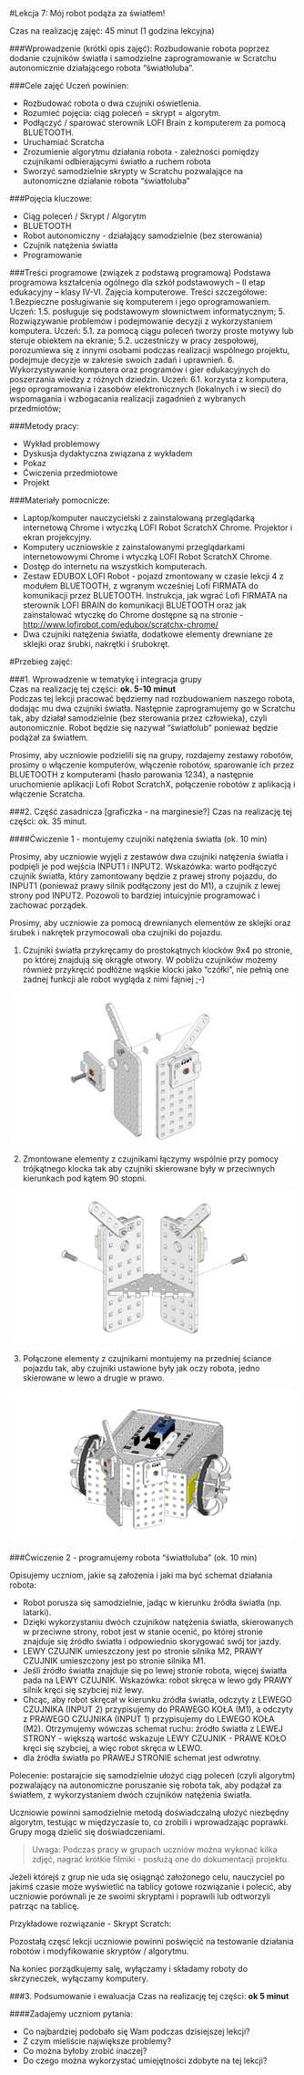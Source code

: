 #Lekcja 7: Mój robot podąża za światłem!
  
Czas na realizację zajęć: 45 minut (1 godzina lekcyjna)
  
###Wprowadzenie (krótki opis zajęć):
Rozbudowanie robota poprzez dodanie czujników światła i samodzielne zaprogramowanie w Scratchu autonomicznie działającego robota “światłoluba”. 
 
###Cele zajęć
Uczeń powinien:
- Rozbudować robota o dwa czujniki oświetlenia.
- Rozumieć pojęcia: ciąg poleceń = skrypt = algorytm.
- Podłączyć / sparować sterownik LOFI Brain z komputerem za pomocą BLUETOOTH.
- Uruchamiać Scratcha  
- Zrozumienie algorytmu działania robota - zależności pomiędzy czujnikami odbierającymi światło a ruchem robota
- Sworzyć samodzielnie skrypty w Scratchu pozwalające na autonomiczne działanie robota “światłoluba”
          
###Pojęcia kluczowe:
- Ciąg poleceń / Skrypt / Algorytm
- BLUETOOTH
- Robot autonomiczny - działający samodzielnie (bez sterowania)
- Czujnik natężenia światła
- Programowanie


###Treści programowe (związek z podstawą programową)
Podstawa programowa kształcenia ogólnego dla szkół podstawowych – II etap edukacyjny – klasy IV-VI. Zajęcia komputerowe. Treści szczegółowe:
1.Bezpieczne posługiwanie się komputerem i jego oprogramowaniem. Uczeń:
1.5. posługuje się podstawowym słownictwem informatycznym;
5. Rozwiązywanie problemów i podejmowanie decyzji z wykorzystaniem komputera.
Uczeń:
	5.1. za pomocą ciągu poleceń tworzy proste motywy lub steruje obiektem na ekranie;
	5.2. uczestniczy w pracy zespołowej, porozumiewa się z innymi osobami podczas
realizacji wspólnego projektu, podejmuje decyzje w zakresie swoich zadań i
uprawnień.
 6. Wykorzystywanie komputera oraz programów i gier edukacyjnych do poszerzania wiedzy
z różnych dziedzin. Uczeń:
	6.1. korzysta z komputera, jego oprogramowania i zasobów elektronicznych (lokalnych
	i w sieci) do wspomagania i wzbogacania realizacji zagadnień z wybranych
	przedmiotów;
 
###Metody pracy:
- Wykład problemowy
- Dyskusja dydaktyczna związana z wykładem
- Pokaz
- Ćwiczenia przedmiotowe
- Projekt
        
###Materiały pomocnicze:
- Laptop/komputer nauczycielski z zainstalowaną przeglądarką internetową Chrome i wtyczką LOFI Robot ScratchX Chrome. 
Projektor i ekran projekcyjny.
- Komputery uczniowskie z zainstalowanymi przeglądarkami internetowowymi Chrome  i wtyczką LOFI Robot ScratchX Chrome. 
- Dostęp do internetu na wszystkich komputerach.
- Zestaw EDUBOX LOFI Robot - pojazd zmontowany w czasie lekcji 4 z modułem BLUETOOTH, z wgranym wcześniej Lofi FIRMATA do komunikacji przez BLUETOOTH. Instrukcja, jak wgrać Lofi FIRMATA na sterownik LOFI BRAIN do komunikacji BLUETOOTH oraz jak zainstalować wtyczkę do Chrome dostępne są na stronie  - http://www.lofirobot.com/edubox/scratchx-chrome/
- Dwa czujniki natężenia światła, dodatkowe elementy drewniane ze sklejki oraz śrubki, nakrętki i śrubokręt.
          


#Przebieg zajęć:
 
###1. Wprowadzenie w tematykę i integracja grupy                                                                              
Czas na realizację tej części: **ok. 5-10 minut**	                	                                                    	
Podczas tej lekcji pracować będziemy nad rozbudowaniem naszego robota, dodając mu dwa czujniki światła. Następnie zaprogramujemy go w Scratchu tak, aby działał samodzielnie (bez sterowania przez człowieka), czyli autonomicznie. Robot będzie się nazywał “światłolub” ponieważ będzie podążał za światłem.

Prosimy, aby uczniowie podzielili się na grupy, rozdajemy zestawy robotów, prosimy o włączenie komputerów, włączenie robotów, sparowanie ich przez BLUETOOTH z komputerami (hasło parowania 1234), a następnie uruchomienie aplikacji Lofi Robot ScratchX, połączenie robotów z aplikacją i włączenie Scratcha. 
 
###2. Część zasadnicza
[graficzka - na marginesie?] Czas na realizację tej części: ok. 35 minut.

####Ćwiczenie 1 - montujemy czujniki natężenia światła (ok. 10 min)

Prosimy, aby uczniowie wyjęli z zestawów dwa czujniki natężenia światła i podpięli je pod wejścia INPUT1 i INPUT2.
Wskazówka: warto podłączyć czujnik światła, który zamontowany będzie z prawej strony pojazdu, do INPUT1 (ponieważ prawy silnik podłączony jest do M1), a czujnik z lewej strony pod INPUT2. Pozowoli to bardziej intuicyjnie programować i zachować porządek.

Prosimy, aby uczniowie za pomocą drewnianych elementów ze sklejki oraz śrubek i nakrętek przymocowali oba czujniki do pojazdu.

1. Czujniki światła przykręcamy do prostokątnych klocków 9x4 po stronie, po której znajdują się okrągłe otwory. W pobliżu czujników możemy również przykręcić podłóżne wąskie klocki jako “czółki”, nie pełnią one żadnej funkcji ale robot wygląda z nimi fajniej ;-)

![](swiatlolub1.jpg)

2. Zmontowane elementy z czujnikami łączymy wspólnie przy pomocy trójkątnego klocka tak aby czujniki skierowane były w przeciwnych kierunkach pod kątem 90 stopni.

![](swiatlolub2.jpg)

3. Połączone elementy z czujnikami montujemy na przedniej ściance pojazdu tak, aby czujniki ustawione były jak oczy robota, jedno skierowane w lewo a drugie w prawo.

![](swiatlolub3.jpg)



###Ćwiczenie 2 - programujemy robota “światłoluba” (ok. 10 min)

Opisujemy uczniom, jakie są założenia i jaki ma być schemat działania robota:

- Robot porusza się samodzielnie, jadąc w kierunku źródła światła (np. latarki).
- Dzięki wykorzystaniu dwóch czujników natężenia światła, skierowanych w przeciwne strony, robot jest w stanie ocenić, po której stronie znajduje się źródło światła i odpowiednio skorygować swój tor jazdy.
- LEWY CZUJNIK umieszczony jest po stronie silnika M2, PRAWY CZUJNIK umieszczony jest po stronie silnika M1.
- Jeśli źródło światła znajduje się po lewej stronie robota, więcej światła pada na LEWY CZUJNIK. Wskazówka: robot skręca w lewo gdy PRAWY silnik kręci się szybciej niż lewy.
- Chcąc, aby robot skręcał w kierunku źródła światła, odczyty z LEWEGO CZUJNIKA (INPUT 2) przypisujemy do PRAWEGO KOŁA (M1), a odczyty z PRAWEGO CZUJNIKA (INPUT 1) przypisujemy do LEWEGO KOŁA (M2). Otrzymujemy wówczas schemat ruchu:
źródło światła z LEWEJ STRONY - większą wartość wskazuje LEWY CZUJNIK - PRAWE KOŁO kręci się szybciej, a więc robot skręca w LEWO.
- dla źródła światła po PRAWEJ STRONIE schemat jest odwrotny.

Polecenie: postarajcie się samodzielnie ułożyć ciąg poleceń (czyli algorytm) pozwalający na autonomiczne poruszanie się robota tak, aby podążał za światłem, z wykorzystaniem dwóch czujników natężenia światła.

Uczniowie powinni samodzielnie metodą doświadczalną ułożyć niezbędny algorytm, testując w międzyczasie to, co zrobili i wprowadzając poprawki. Grupy mogą dzielić się doświadczeniami.


> Uwaga: Podczas pracy w grupach uczniów można wykonać kilka zdjęć, nagrać krótkie filmiki - posłużą one do dokumentacji projektu.



Jeżeli którejś z grup nie uda się osiągnąć założonego celu, nauczyciel po jakimś czasie może wyświetlić na tablicy gotowe rozwiązanie i polecić, aby uczniowie porównali je ze swoimi skryptami i poprawili lub odtworzyli patrząc na tablicę.

Przykładowe rozwiązanie - Skrypt Scratch:



Pozostałą częsć lekcji uczniowie powinni poświęcić na testowanie działania robotów i modyfikowanie skryptów / algorytmu.

Na koniec porządkujemy salę, wyłączamy i składamy roboty do skrzyneczek, wyłączamy komputery. 

###3. Podsumowanie i ewaluacja
Czas na realizację tej części: **ok 5 minut**

####Zadajemy uczniom pytania:
- Co najbardziej podobało się Wam podczas dzisiejszej lekcji?
- Z czym mieliście największe problemy?
- Co można byłoby zrobić inaczej?
- Do czego można wykorzystać umiejętności zdobyte na tej lekcji?


